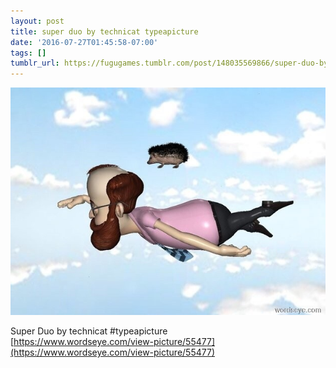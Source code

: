 ```yaml
---
layout: post
title: super duo by technicat typeapicture
date: '2016-07-27T01:45:58-07:00'
tags: []
tumblr_url: https://fugugames.tumblr.com/post/148035569866/super-duo-by-technicat-typeapicture
---
```

 ![](/tumblr_files/tumblr_oaylcmzedS1tgne1po1_640.jpg)  

Super Duo by technicat #typeapicture  
[https://www.wordseye.com/view-picture/55477](https://www.wordseye.com/view-picture/55477)

